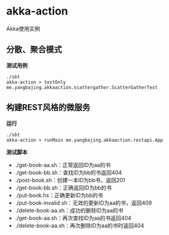 # akka-action

Akka使用实例

## 分散、聚合模式

**测试用例**

```
./sbt
akka-action > testOnly me.yangbajing.akkaaction.scattergather.ScatterGatherTest
```
## 构建REST风格的微服务

**运行**

```
./sbt
akka-action > runMain me.yangbajing.akkaaction.restapi.App
```

**测试脚本**

- ./get-book-aa.sh：正常返回ID为aa的书
- ./get-book-bb.sh：查找ID为bb的书返回404
- ./post-book.sh：创建一本ID为bb书，返回201
- ./get-book-bb.sh：正确返回ID为bb的书
- ./put-book.hs：正确更新ID为bb的书
- ./put-book-invalid.sh：无效的更新ID为aa的书，返回409
- ./delete-book-aa.sh：成功的删除ID为aa的书
- ./get-book-aa.sh：再次查找ID为aa的书返回404
- ./delete-book-aa.sh：再次删除ID为aa的书时返回404
